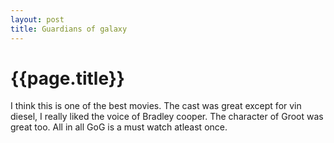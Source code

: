 ```yaml
---
layout: post
title: Guardians of galaxy
--- 
```




 {{page.title}}
======================================================




<p>I think this is one of the best movies. The cast was great except for vin diesel,     I really liked the voice of Bradley cooper. The character of Groot was great too. All in all GoG is a must watch atleast once.</p>